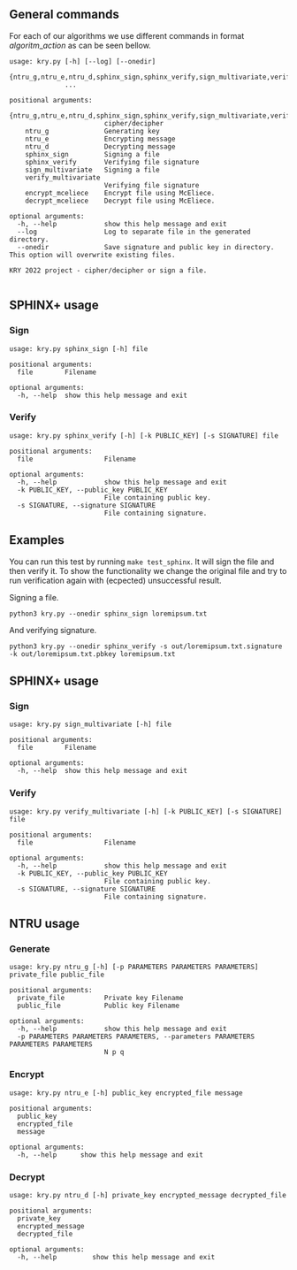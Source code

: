 ## General commands

For each of our algorithms we use different commands in format *algoritm*_*action* as can be seen bellow.  

```text
usage: kry.py [-h] [--log] [--onedir]
              {ntru_g,ntru_e,ntru_d,sphinx_sign,sphinx_verify,sign_multivariate,verify_multivariate,encrypt_mceliece,decrypt_mceliece}
              ...

positional arguments:
  {ntru_g,ntru_e,ntru_d,sphinx_sign,sphinx_verify,sign_multivariate,verify_multivariate,encrypt_mceliece,decrypt_mceliece}
                        cipher/decipher
    ntru_g              Generating key
    ntru_e              Encrypting message
    ntru_d              Decrypting message
    sphinx_sign         Signing a file
    sphinx_verify       Verifying file signature
    sign_multivariate   Signing a file
    verify_multivariate
                        Verifying file signature
    encrypt_mceliece    Encrypt file using McEliece.
    decrypt_mceliece    Decrypt file using McEliece.

optional arguments:
  -h, --help            show this help message and exit
  --log                 Log to separate file in the generated directory.
  --onedir              Save signature and public key in directory. This option will overwrite existing files.

KRY 2022 project - cipher/decipher or sign a file.


```

## SPHINX+ usage

### Sign
```text
usage: kry.py sphinx_sign [-h] file

positional arguments:
  file        Filename

optional arguments:
  -h, --help  show this help message and exit
```


### Verify

```text
usage: kry.py sphinx_verify [-h] [-k PUBLIC_KEY] [-s SIGNATURE] file

positional arguments:
  file                  Filename

optional arguments:
  -h, --help            show this help message and exit
  -k PUBLIC_KEY, --public_key PUBLIC_KEY
                        File containing public key.
  -s SIGNATURE, --signature SIGNATURE
                        File containing signature.

```


## Examples

You can run this test by running ```make test_sphinx```. It will sign the file and then verify it. To show the functionality we change the original file and try to run verification again with (ecpected) unsuccessful result.

Signing a file.
```text
python3 kry.py --onedir sphinx_sign loremipsum.txt
```

And verifying signature.
```text
python3 kry.py --onedir sphinx_verify -s out/loremipsum.txt.signature -k out/loremipsum.txt.pbkey loremipsum.txt 
```


## SPHINX+ usage

### Sign
```text
usage: kry.py sign_multivariate [-h] file

positional arguments:
  file        Filename

optional arguments:
  -h, --help  show this help message and exit
```


### Verify
```text
usage: kry.py verify_multivariate [-h] [-k PUBLIC_KEY] [-s SIGNATURE] file

positional arguments:
  file                  Filename

optional arguments:
  -h, --help            show this help message and exit
  -k PUBLIC_KEY, --public_key PUBLIC_KEY
                        File containing public key.
  -s SIGNATURE, --signature SIGNATURE
                        File containing signature.
```


## NTRU usage

### Generate
```text
usage: kry.py ntru_g [-h] [-p PARAMETERS PARAMETERS PARAMETERS] private_file public_file

positional arguments:
  private_file          Private key Filename
  public_file           Public key Filename

optional arguments:
  -h, --help            show this help message and exit
  -p PARAMETERS PARAMETERS PARAMETERS, --parameters PARAMETERS PARAMETERS PARAMETERS
                        N p q

```

### Encrypt
```text
usage: kry.py ntru_e [-h] public_key encrypted_file message

positional arguments:
  public_key
  encrypted_file
  message

optional arguments:
  -h, --help      show this help message and exit

```

### Decrypt
```text
usage: kry.py ntru_d [-h] private_key encrypted_message decrypted_file

positional arguments:
  private_key
  encrypted_message
  decrypted_file

optional arguments:
  -h, --help         show this help message and exit


```
